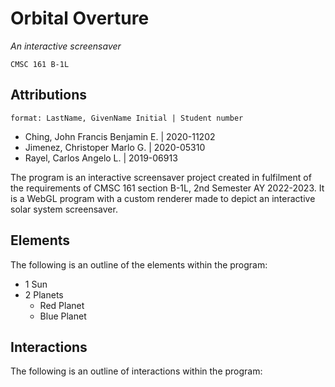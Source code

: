 # Orbital Overture
_An interactive screensaver_

`CMSC 161 B-1L`

## Attributions

`format: LastName, GivenName Initial | Student number`

* Ching, John Francis Benjamin E. | 2020-11202
* Jimenez, Christoper Marlo G. | 2020-05310
* Rayel, Carlos Angelo L. | 2019-06913

The program is an interactive screensaver project created in fulfilment of the requirements of CMSC 161 section B-1L, 2nd Semester AY 2022-2023. It is a WebGL program with a custom renderer made to depict an interactive solar system screensaver.

## Elements

The following is an outline of the elements within the program:
* 1 Sun
* 2 Planets
  * Red Planet
  * Blue Planet

## Interactions

The following is an outline of interactions within the program:
